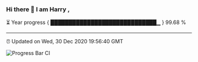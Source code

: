 ### Hi there 👋 I am Harry , 

⏳ Year progress { █████████████████████████████▁ } 99.68 %

---

⏰ Updated on Wed, 30 Dec 2020 19:56:40 GMT

![Progress Bar CI](https://github.com/duykhang68/duykhang68/workflows/Progress%20Bar%20CI/badge.svg)
